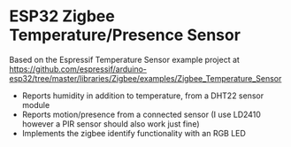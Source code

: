 # ESP32 Zigbee Temperature/Presence Sensor

Based on the Espressif Temperature Sensor example project at https://github.com/espressif/arduino-esp32/tree/master/libraries/Zigbee/examples/Zigbee_Temperature_Sensor

* Reports humidity in addition to temperature, from a DHT22 sensor module
* Reports motion/presence from a connected sensor (I use LD2410 however a PIR sensor should also work just fine)
* Implements the zigbee identify functionality with an RGB LED